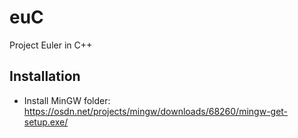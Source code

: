 # euC
Project Euler in C++

## Installation

- Install MinGW folder: https://osdn.net/projects/mingw/downloads/68260/mingw-get-setup.exe/

<!-- ## Syntax

``` import life -->

<!-- ## Anatomy of Code

Every programming language has  -->

<!-- ## Code Test

- Fibo series
- Sieve of Erathoseus
- Count the word "the" in a sentence
- shellsort
- reverse polish notation
- Hanoi Puzzle
- Dijsktra Algorithm -->